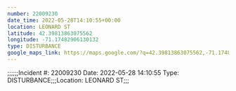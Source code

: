 ```yaml
---
number: 22009230
date_time: 2022-05-28T14:10:55+00:00
location: LEONARD ST
latitude: 42.39813863075562
longitude: -71.17482906130132
type: DISTURBANCE
google_maps_link: https://maps.google.com/?q=42.39813863075562,-71.17482906130132
---
```


;;;;;;Incident #: 22009230   Date: 2022-05-28 14:10:55   Type: DISTURBANCE;;;Location: LEONARD ST;;;
